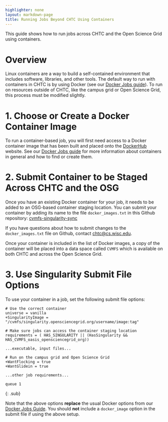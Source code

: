 ```yaml
---
highlighter: none
layout: markdown-page
title: Running Jobs Beyond CHTC Using Containers
---
```


This guide shows how to run jobs across CHTC and 
the Open Science Grid using containers. 

# Overview

Linux containers are a way to build a self-contained environment that
includes software, libraries, and other tools. The default way to run 
with containers in CHTC is by using Docker (see 
our [Docker Jobs guide](docker-jobs)). To run on resources outside of 
CHTC, like the campus grid or Open Science Grid, this process must be 
modified slightly. 

# 1. Choose or Create a Docker Container Image

To run a container-based job, you will first need access to a Docker container
image that has been built and placed onto the
[DockerHub](https://hub.docker.com/) website. See our 
[Docker Jobs guide](docker-jobs) for more information about containers in 
general and how to find or create them. 

# 2. Submit Container to be Staged Across CHTC and the OSG

Once you have an existing Docker container for your job, it needs to 
be added to an OSG-based container staging location. You can submit your 
container by adding its name to the file `docker_images.txt` in this 
Github repository: [cvmfs-singularity-sync](https://github.com/opensciencegrid/cvmfs-singularity-sync/)

If you have questions about how to submit changes to the `docker_images.txt` file on 
Github, contact chtc@cs.wisc.edu. 

Once your container is included in the list of Docker images, a 
copy of the container will be placed into a data space 
called `CVMFS` which is available on both CHTC and across the Open Science Grid. 

# 3. Use Singularity Submit File Options

To use your container in a job, set the following submit file options: 

```
# Use the correct container
universe = vanilla
+SingularityImage = "/cvmfs/singularity.opensciencegrid.org/username/image:tag"

# Make sure jobs can access the container staging location
requirements = ( HAS_SINGULARITY || (HasSingularity && HAS_CVMFS_oasis_opensciencegrid_org))

...executable, input files...

# Run on the campus grid and Open Science Grid
+WantFlocking = true
+WantGlidein = true

...other job requirements...

queue 1
```
{: .sub}

Note that the above options **replace** the usual Docker options from 
our [Docker Jobs Guide](docker-jobs). You should **not**
include a `docker_image` option in the submit file if using the above setup. 